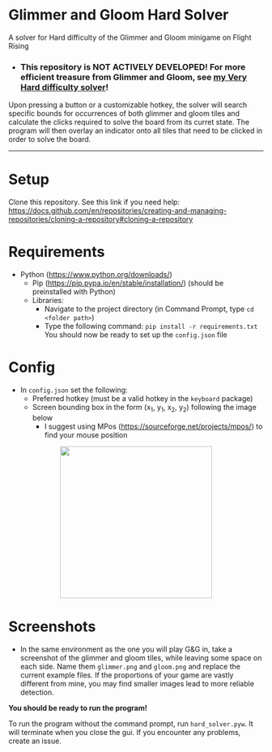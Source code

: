 # Glimmer and Gloom Hard Solver
A solver for Hard difficulty of the Glimmer and Gloom minigame on Flight Rising

- ### <b>This repository is NOT ACTIVELY DEVELOPED! For more efficient treasure from Glimmer and Gloom, see [my Very Hard difficulty solver](https://github.com/TheFatRabbit/glimmer-and-gloom-very-hard-solver)!</b>

Upon pressing a button or a customizable hotkey, the solver will search specific bounds for occurrences of both glimmer and gloom tiles and calculate the clicks required to solve the board from its curret state. The program will then overlay an indicator onto all tiles that need to be clicked in order to solve the board.

---

# Setup
Clone this repository. See this link if you need help: https://docs.github.com/en/repositories/creating-and-managing-repositories/cloning-a-repository#cloning-a-repository

# Requirements
- Python (https://www.python.org/downloads/)
    - Pip (https://pip.pypa.io/en/stable/installation/) (should be preinstalled with Python)
    - Libraries:
        - Navigate to the project directory (in Command Prompt, type `cd <folder path>`)
        - Type the following command: `pip install -r requirements.txt`
You should now be ready to set up the `config.json` file

# Config
- In `config.json` set the following:
    - Preferred hotkey (must be a valid hotkey in the `keyboard` package)
    - Screen bounding box in the form (x<sub>1</sub>, y<sub>1</sub>, x<sub>2</sub>, y<sub>2</sub>) following the image below
        - I suggest using MPos (https://sourceforge.net/projects/mpos/) to find your mouse position
<p align="center"><img height="300" src="https://i.imgur.com/Ypx7hfc.png"></p>

# Screenshots
- In the same environment as the one you will play G&G in, take a screenshot of the glimmer and gloom tiles, while leaving some space on each side. Name them `glimmer.png` and `gloom.png` and replace the current example files. If the proportions of your game are vastly different from mine, you may find smaller images lead to more reliable detection.

**You should be ready to run the program!**

To run the program without the command prompt, run `hard_solver.pyw`. It will terminate when you close the gui.
If you encounter any problems, create an issue.

